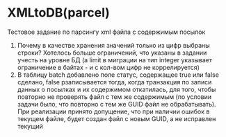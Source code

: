 # XMLtoDB(parcel)
Тестовое задание по парсингу xml файла с содержимым посылок
1. Почему в качестве хранения значений только из цифр выбраны строки?
Хотелось больше ограничений, что указаны в задании учесть на уровне БД (а limit в миграции на тип integer указывает ограничение в байтах - и с кол-вом цифр не коррелируется)
2. В таблицу batch добавлено поле статус, содержащее true или false
сделано, false pзаписывается тогда, когда транзакция по записи данных о посылках и их содержимом откатилась, для того, чтобы повторно не проверять файл с тем же содержимым (по условии задачи было, что повторно с тем же GUID файл не обрабатывать). При реализации принято допущение, что при наличии ошибок в текущем файле, будет создан файл с новым GUID, а не исправлен текущий
